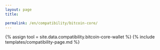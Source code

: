 ```yaml
---
layout: page
title: 

permalink: /en/compatibility/bitcoin-core/
---
```

{% assign tool = site.data.compatibility.bitcoin-core-wallet %}
{% include templates/compatibility-page.md %}
